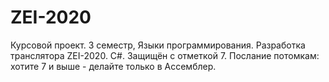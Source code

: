 # ZEI-2020
Курсовой проект. 3 семестр, Языки программирования. Разработка транслятора ZEI-2020. C#.
Защищён с отметкой 7.
Послание потомкам: хотите 7 и выше - делайте только в Ассемблер.
